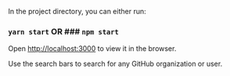 In the project directory, you can either run:

### `yarn start` OR ### `npm start`

Open [http://localhost:3000](http://localhost:3000) to view it in the browser.

Use the search bars to search for any GitHub organization or user. 
